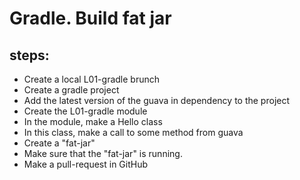 # Gradle. Build fat jar

## steps:
- Create a local L01-gradle brunch
- Create a gradle project
- Add the latest version of the guava in dependency to the project
- Create the L01-gradle module
- In the module, make a Hello class
- In this class, make a call to some method from guava
- Create a "fat-jar"
- Make sure that the "fat-jar" is running.
- Make a pull-request in GitHub